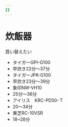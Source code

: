 ```yaml
---
{}
---
```

# 炊飯器

買い替えたい

- タイガーGPI-G100  
- 早炊き22分～37分  
- タイガーJPK-G100  
- 早炊き23分～39分  
- 象印NW-VH10  
- 25分～36分  
- アイリス　KRC-PD50-Ｔ  
- 20～34分  
- 東芝RC-10VSR  
- 18~28分